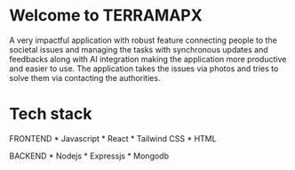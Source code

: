 # Welcome to TERRAMAPX
   A very impactful application with robust feature connecting people to the societal issues and managing the tasks with  synchronous updates and feedbacks along with AI integration making the application more productive and easier to use.
   The application takes the issues via photos and tries to solve them via contacting the authorities.

# Tech stack
   FRONTEND
    * Javascript
    * React
    * Tailwind CSS
    * HTML
    
   BACKEND
    * Nodejs
    * Expressjs
    * Mongodb

    
